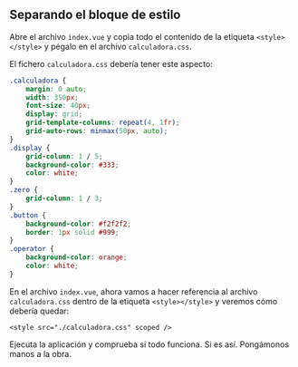 ## Separando el bloque de estilo

Abre el archivo `index.vue` y copia todo el contenido de la etiqueta `<style></style>` y pégalo en el archivo `calculadora.css`. 

El fichero `calculadora.css` debería tener este aspecto:

```css
.calculadora {
    margin: 0 auto;
    width: 350px;
    font-size: 40px;
    display: grid;
    grid-template-columns: repeat(4, 1fr);
    grid-auto-rows: minmax(50px, auto);
}
.display {
    grid-column: 1 / 5;
    background-color: #333;
    color: white;
}
.zero {
    grid-column: 1 / 3;
}
.button {
    background-color: #f2f2f2;
    border: 1px solid #999;
}
.operator {
    background-color: orange;
    color: white;
}
```

En el archivo `index.vue`, ahora vamos a hacer referencia al archivo `calculadora.css` dentro de la etiqueta `<style></style>` y veremos cómo debería quedar:

```vue
<style src="./calculadora.css" scoped />
```

Ejecuta la aplicación y comprueba si todo funciona. Si es así. Pongámonos manos a la obra.
